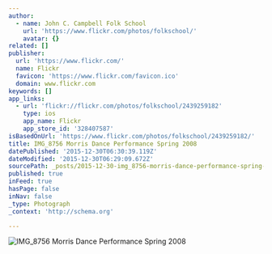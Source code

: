 ```yaml
---
author:
  - name: John C. Campbell Folk School
    url: 'https://www.flickr.com/photos/folkschool/'
    avatar: {}
related: []
publisher:
  url: 'https://www.flickr.com/'
  name: Flickr
  favicon: 'https://www.flickr.com/favicon.ico'
  domain: www.flickr.com
keywords: []
app_links:
  - url: 'flickr://flickr.com/photos/folkschool/2439259182'
    type: ios
    app_name: Flickr
    app_store_id: '328407587'
isBasedOnUrl: 'https://www.flickr.com/photos/folkschool/2439259182/'
title: IMG_8756 Morris Dance Performance Spring 2008
datePublished: '2015-12-30T06:30:39.119Z'
dateModified: '2015-12-30T06:29:09.672Z'
sourcePath: _posts/2015-12-30-img_8756-morris-dance-performance-spring-2008.md
published: true
inFeed: true
hasPage: false
inNav: false
_type: Photograph
_context: 'http://schema.org'

---
```

![IMG&lowbar;8756 Morris Dance Performance Spring 2008](https://farm3.staticflickr.com/2394/2439259182_dc162d56c9_b.jpg)